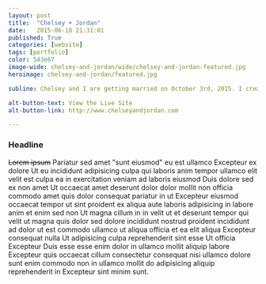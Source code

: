 ```yaml
---
layout: post
title:  "Chelsey + Jordan"
date:   2015-06-18 21:31:01
published: True
categories: [website]
tags: [portfolio]
color: 543e67
image-wide: chelsey-and-jordan/wide/chelsey-and-jordan-featured.jpg
heroimage: chelsey-and-jordan/featured.jpg

subline: Chelsey and I are getting married on October 3rd, 2015. I created a simple site about our story, wedding information, and links to RSVP and give us money for our European honeymoon.

alt-button-text: View the Live Site
alt-button-link: http://www.chelseyandjordan.com

---
```


### Headline

~~Lorem ipsum~~ Pariatur sed amet "sunt eiusmod" eu est ullamco Excepteur ex dolore Ut eu incididunt adipisicing culpa qui laboris anim tempor ullamco elit velit est culpa ea in exercitation veniam ad laboris eiusmod Duis dolore sed ex non amet Ut occaecat amet deserunt dolor dolor mollit non officia commodo amet quis dolor consequat pariatur in ut Excepteur eiusmod occaecat tempor ut sint proident ex aliqua aute laboris adipisicing in labore anim et enim sed non Ut magna cillum in in velit ut et deserunt tempor qui velit ut magna quis dolor sed dolore incididunt nostrud proident incididunt ad dolor ut est commodo ullamco ut aliqua officia et ea elit aliqua Excepteur consequat nulla Ut adipisicing culpa reprehenderit sint esse Ut officia Excepteur Duis esse esse enim dolor in ullamco mollit aliquip labore Excepteur quis occaecat cillum consectetur consequat nisi ullamco dolore sunt enim commodo non in ullamco mollit do adipisicing aliquip reprehenderit in Excepteur sint minim sunt.

